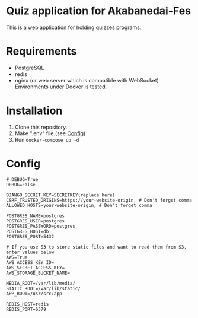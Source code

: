 # Quiz application for Akabanedai-Fes
This is a web application for holding quizzes programs.

# Requirements
* PostgreSQL
* redis
* nginx (or web server which is compatible with WebSocket)
Environments under Docker is tested.

# Installation
1. Clone this repository.
2. Make ".env" file.(see [Config](#Config))
3. Run `docker-compose up -d`

# Config
```.env
# DEBUG=True
DEBUG=False

DJANGO_SECRET_KEY=SECRETKEY(replace here)
CSRF_TRUSTED_ORIGINS=https://your-website-origin, # Don't forget comma
ALLOWED_HOSTS=your-website-origin, # Don't forget comma

POSTGRES_NAME=postgres
POSTGRES_USER=postgres
POSTGRES_PASSWORD=postgres
POSTGRES_HOST=db
POSTGRES_PORT=5432

# If you use S3 to store static files and want to read them from S3, enter values below
AWS=True
AWS_ACCESS_KEY_ID=
AWS_SECRET_ACCESS_KEY=
AWS_STORAGE_BUCKET_NAME=

MEDIA_ROOT=/var/lib/media/
STATIC_ROOT=/var/lib/static/
APP_ROOT=/usr/src/app

REDIS_HOST=redis
REDIS_PORT=6379 
```

